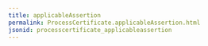 ```yaml
---
title: applicableAssertion
permalink: ProcessCertificate.applicableAssertion.html
jsonid: processcertificate_applicableassertion
---
```

